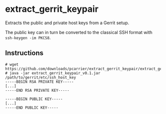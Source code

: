 extract_gerrit_keypair
======================

Extracts the public and private host keys from a Gerrit setup.

The public key can in turn be converted to the classical SSH format with `ssh-keygen -im PKCS8`.

Instructions
------------

    # wget https://github.com/downloads/pcarrier/extract_gerrit_keypair/extract_gerrit_keypair_v0.1.jar
    # java -jar extract_gerrit_keypair_v0.1.jar /path/to/gerrit/etc/ssh_host_key
    -----BEGIN RSA PRIVATE KEY-----
    [...]
    -----END RSA PRIVATE KEY-----

    -----BEGIN PUBLIC KEY-----
    [...]
    -----END PUBLIC KEY-----
